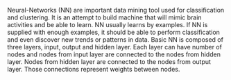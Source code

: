 Neural-Networks
(NN) are important data mining tool used for classification and clustering. It is an attempt to build machine that will mimic brain activities and be able to learn. NN usually learns by examples. If NN is supplied with enough examples, it should be able to perform classification and even discover new trends or patterns in data. Basic NN is composed of three layers, input, output and hidden layer. Each layer can have number of nodes and nodes from input layer are connected to the nodes from hidden layer. Nodes from hidden layer are connected to the nodes from output layer. Those connections represent weights between nodes.
